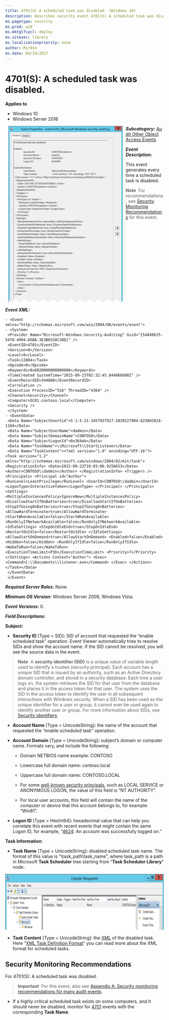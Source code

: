 ```yaml
---
title: 4701(S) A scheduled task was disabled. (Windows 10)
description: Describes security event 4701(S) A scheduled task was disabled.
ms.pagetype: security
ms.prod: w10
ms.mktglfcycl: deploy
ms.sitesec: library
ms.localizationpriority: none
author: Mir0sh
ms.date: 04/19/2017
---
```


# 4701(S): A scheduled task was disabled.

**Applies to**
-   Windows 10
-   Windows Server 2016


<img src="images/event-4701.png" alt="Event 4701 illustration" width="363" height="559" hspace="10" align="left" />

***Subcategory:***&nbsp;[Audit Other Object Access Events](audit-other-object-access-events.md)

***Event Description:***

This event generates every time a scheduled task is disabled.

> **Note**&nbsp;&nbsp;For recommendations, see [Security Monitoring Recommendations](#security-monitoring-recommendations) for this event.

<br clear="all">

***Event XML:***
```
- <Event xmlns="http://schemas.microsoft.com/win/2004/08/events/event">
- <System>
 <Provider Name="Microsoft-Windows-Security-Auditing" Guid="{54849625-5478-4994-A5BA-3E3B0328C30D}" /> 
 <EventID>4701</EventID> 
 <Version>0</Version> 
 <Level>0</Level> 
 <Task>12804</Task> 
 <Opcode>0</Opcode> 
 <Keywords>0x8020000000000000</Keywords> 
 <TimeCreated SystemTime="2015-09-23T02:32:45.844066600Z" /> 
 <EventRecordID>344860</EventRecordID> 
 <Correlation /> 
 <Execution ProcessID="516" ThreadID="4364" /> 
 <Channel>Security</Channel> 
 <Computer>DC01.contoso.local</Computer> 
 <Security /> 
 </System>
- <EventData>
 <Data Name="SubjectUserSid">S-1-5-21-3457937927-2839227994-823803824-1104</Data> 
 <Data Name="SubjectUserName">dadmin</Data> 
 <Data Name="SubjectDomainName">CONTOSO</Data> 
 <Data Name="SubjectLogonId">0x364eb</Data> 
 <Data Name="TaskName">\\Microsoft\\StartListener</Data> 
 <Data Name="TaskContent"><?xml version="1.0" encoding="UTF-16"?> <Task version="1.2" xmlns="http://schemas.microsoft.com/windows/2004/02/mit/task"> <RegistrationInfo> <Date>2015-09-22T19:03:06.9258653</Date> <Author>CONTOSO\\dadmin</Author> </RegistrationInfo> <Triggers /> <Principals> <Principal id="Author"> <RunLevel>LeastPrivilege</RunLevel> <UserId>CONTOSO\\dadmin</UserId> <LogonType>InteractiveToken</LogonType> </Principal> </Principals> <Settings> <MultipleInstancesPolicy>IgnoreNew</MultipleInstancesPolicy> <DisallowStartIfOnBatteries>true</DisallowStartIfOnBatteries> <StopIfGoingOnBatteries>true</StopIfGoingOnBatteries> <AllowHardTerminate>true</AllowHardTerminate> <StartWhenAvailable>false</StartWhenAvailable> <RunOnlyIfNetworkAvailable>false</RunOnlyIfNetworkAvailable> <IdleSettings> <StopOnIdleEnd>true</StopOnIdleEnd> <RestartOnIdle>false</RestartOnIdle> </IdleSettings> <AllowStartOnDemand>true</AllowStartOnDemand> <Enabled>false</Enabled> <Hidden>false</Hidden> <RunOnlyIfIdle>false</RunOnlyIfIdle> <WakeToRun>false</WakeToRun> <ExecutionTimeLimit>P3D</ExecutionTimeLimit> <Priority>7</Priority> </Settings> <Actions Context="Author"> <Exec> <Command>C:\\Documents\\listener.exe</Command> </Exec> </Actions> </Task></Data> 
 </EventData>
 </Event>

```

***Required Server Roles:*** None.

***Minimum OS Version:*** Windows Server 2008, Windows Vista.

***Event Versions:*** 0.

***Field Descriptions:***

**Subject:**

-   **Security ID** \[Type = SID\]**:** SID of account that requested the “enable scheduled task” operation. Event Viewer automatically tries to resolve SIDs and show the account name. If the SID cannot be resolved, you will see the source data in the event.

> **Note**&nbsp;&nbsp;A **security identifier (SID)** is a unique value of variable length used to identify a trustee (security principal). Each account has a unique SID that is issued by an authority, such as an Active Directory domain controller, and stored in a security database. Each time a user logs on, the system retrieves the SID for that user from the database and places it in the access token for that user. The system uses the SID in the access token to identify the user in all subsequent interactions with Windows security. When a SID has been used as the unique identifier for a user or group, it cannot ever be used again to identify another user or group. For more information about SIDs, see [Security identifiers](/windows/access-protection/access-control/security-identifiers).

-   **Account Name** \[Type = UnicodeString\]**:** the name of the account that requested the “enable scheduled task” operation.

-   **Account Domain** \[Type = UnicodeString\]**:** subject’s domain or computer name. Formats vary, and include the following:

    -   Domain NETBIOS name example: CONTOSO

    -   Lowercase full domain name: contoso.local

    -   Uppercase full domain name: CONTOSO.LOCAL

    -   For some [well-known security principals](https://support.microsoft.com/en-us/kb/243330), such as LOCAL SERVICE or ANONYMOUS LOGON, the value of this field is “NT AUTHORITY”.

    -   For local user accounts, this field will contain the name of the computer or device that this account belongs to, for example: “Win81”.

-   **Logon ID** \[Type = HexInt64\]**:** hexadecimal value that can help you correlate this event with recent events that might contain the same Logon ID, for example, “[4624](event-4624.md): An account was successfully logged on.”

**Task Information**:

-   **Task Name** \[Type = UnicodeString\]**:** disabled scheduled task name. The format of this value is “\\task\_path\\task\_name”, where task\_path is a path in Microsoft **Task Scheduler** tree starting from “**Task Scheduler Library**” node:

<img src="images/computer-management.png" alt="Task Scheduler Library illustration" width="840" height="176" />

-   **Task Content** \[Type = UnicodeString\]: the [XML](https://msdn.microsoft.com/library/aa286548.aspx) of the disabled task. Here “[XML Task Definition Format](https://msdn.microsoft.com/library/cc248308.aspx)” you can read more about the XML format for scheduled tasks.

## Security Monitoring Recommendations

For 4701(S): A scheduled task was disabled.

> **Important**&nbsp;&nbsp;For this event, also see [Appendix A: Security monitoring recommendations for many audit events](appendix-a-security-monitoring-recommendations-for-many-audit-events.md).

-   If a highly critical scheduled task exists on some computers, and it should never be disabled, monitor for [4701](event-4701.md) events with the corresponding **Task Name**.

